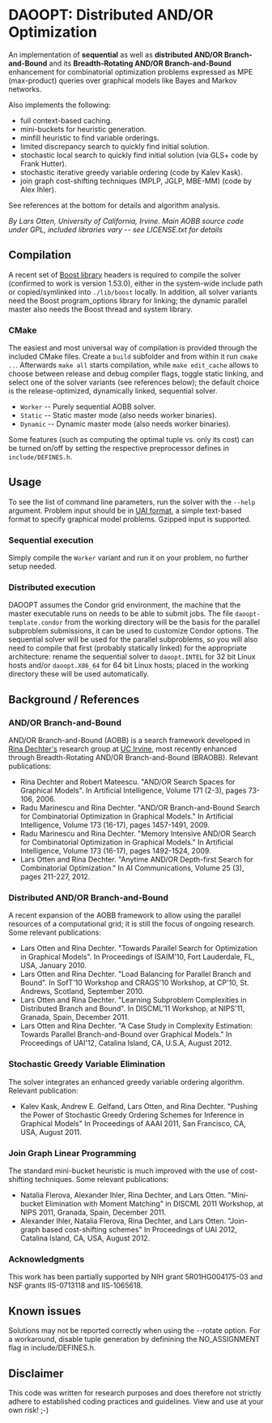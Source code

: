 DAOOPT: Distributed AND/OR Optimization
=======================================

An implementation of **sequential** as well as **distributed AND/OR
Branch-and-Bound** and its **Breadth-Rotating AND/OR
Branch-and-Bound** enhancement for combinatorial optimization problems
expressed as MPE (max-product) queries over graphical models like
Bayes and Markov networks.

Also implements the following:

* full context-based caching.
* mini-buckets for heuristic generation.
* minfill heuristic to find variable orderings.
* limited discrepancy search to quickly find initial solution.
* stochastic local search to quickly find initial solution (via GLS+
  code by Frank Hutter).
* stochastic iterative greedy variable ordering (code by Kalev Kask).
* join graph cost-shifting techniques (MPLP, JGLP, MBE-MM) (code by
  Alex Ihler).

See references at the bottom for details and algorithm analysis.

*By Lars Otten, University of California, Irvine. Main AOBB source
 code under GPL, included libraries vary -- see LICENSE.txt for
 details*

Compilation
-----------

A recent set of [Boost library](http://www.boost.org) headers is
required to compile the solver (confirmed to work is version 1.53.0),
either in the system-wide include path or copied/symlinked into
`./lib/boost` locally. In addition, all solver variants need the Boost
program_options library for linking; the dynamic parallel master also
needs the Boost thread and system library.

### CMake

The easiest and most universal way of compilation is provided through
the included CMake files. Create a `build` subfolder and from within
it run `cmake ..`. Afterwards `make all` starts compilation, while
`make edit_cache` allows to choose between release and debug compiler
flags, toggle static linking, and select one of the solver variants
(see references below); the default choice is the release-optimized,
dynamically linked, sequential solver.

* `Worker` -- Purely sequential AOBB solver.
* `Static` -- Static master mode (also needs worker binaries).
* `Dynamic` -- Dynamic master mode (also needs worker binaries).

Some features (such as computing the optimal tuple vs. only its cost)
can be turned on/off by setting the respective preprocessor defines in
`include/DEFINES.h`.

Usage
-----

To see the list of command line parameters, run the solver with the
`--help` argument. Problem input should be in [UAI
format](http://graphmod.ics.uci.edu/uai08/FileFormat/), a simple
text-based format to specify graphical model problems. Gzipped input
is supported.

### Sequential execution

Simply compile the `Worker` variant and run it on your problem, no
further setup needed.

### Distributed execution

DAOOPT assumes the Condor grid environment, the machine that the
master executable runs on needs to be able to submit jobs. The file
`daoopt-template.condor` from the working directory will be the basis
for the parallel subproblem submissions, it can be used to customize
Condor options. The sequential solver will be used for the parallel
subproblems, so you will also need to compile that first (probably
statically linked) for the appropriate architecture: rename the
sequential solver to `daoopt.INTEL` for 32 bit Linux hosts and/or
`daoopt.X86_64` for 64 bit Linux hosts; placed in the working
directory these will be used automatically.

Background / References
-----------------------

### AND/OR Branch-and-Bound

AND/OR Branch-and-Bound (AOBB) is a search framework developed in
[Rina Dechter's](http://www.ics.uci.edu/~dechter/) research group at
[UC Irvine](http://www.uci.edu/), most recently enhanced through
Breadth-Rotating AND/OR Branch-and-Bound (BRAOBB). Relevant
publications:

* Rina Dechter and Robert Mateescu. "AND/OR Search Spaces for
  Graphical Models". In Artificial Intelligence, Volume 171 (2-3),
  pages 73-106, 2006.
* Radu Marinescu and Rina Dechter. "AND/OR Branch-and-Bound Search for
  Combinatorial Optimization in Graphical Models." In Artificial
  Intelligence, Volume 173 (16-17), pages 1457-1491, 2009.
* Radu Marinescu and Rina Dechter. "Memory Intensive AND/OR Search
  for Combinatorial Optimization in Graphical Models." In Artificial
  Intelligence, Volume 173 (16-17), pages 1492-1524, 2009.
* Lars Otten and Rina Dechter. "Anytime AND/OR Depth-first Search for
  Combinatorial Optimization." In AI Communications, Volume 25 (3), pages
  211-227, 2012.

### Distributed AND/OR Branch-and-Bound

A recent expansion of the AOBB framework to allow using the parallel
resources of a computational grid; it is still the focus of ongoing
research. Some relevant publications:

* Lars Otten and Rina Dechter. "Towards Parallel Search for
  Optimization in Graphical Models". In Proceedings of ISAIM'10, Fort
  Lauderdale, FL, USA, January 2010.
* Lars Otten and Rina Dechter. "Load Balancing for Parallel Branch and
  Bound". In SofT'10 Workshop and CRAGS'10 Workshop, at CP'10,
  St. Andrews, Scotland, September 2010.
* Lars Otten and Rina Dechter. "Learning Subproblem Complexities in
  Distributed Branch and Bound". In DISCML'11 Workshop, at NIPS'11,
  Granada, Spain, December 2011.
* Lars Otten and Rina Dechter. "A Case Study in Complexity Estimation:
  Towards Parallel Branch-and-Bound over Graphical Models." In Proceedings
  of UAI'12, Catalina Island, CA, U.S.A, August 2012.

### Stochastic Greedy Variable Elimination

The solver integrates an enhanced greedy variable ordering algorithm.
Relevant publication:

* Kalev Kask, Andrew E. Gelfand, Lars Otten, and Rina Dechter. "Pushing the
  Power of Stochastic Greedy Ordering Schemes for Inference in Graphical Models"
  In Proceedings of AAAI 2011, San Francisco, CA, USA, August 2011. 

### Join Graph Linear Programming

The standard mini-bucket heuristic is much improved with the use of 
cost-shifting techniques. Some relevant publications:

* Natalia Flerova, Alexander Ihler, Rina Dechter, and Lars Otten. "Mini-bucket
  Elimination with Moment Matching" in DISCML 2011 Workshop, at NIPS 2011,
  Granada, Spain, December 2011.
* Alexander Ihler, Natalia Flerova, Rina Dechter, and Lars Otten. "Join-graph
  based cost-shifting schemes" In Proceedings of UAI 2012, Catalina Island, CA,
  USA, August 2012.

### Acknowledgments

This work has been partially supported by NIH grant 5R01HG004175-03 and
NSF grants IIS-0713118 and IIS-1065618.

Known issues
------------

Solutions may not be reported correctly when using the --rotate option. For a
workaround, disable tuple generation by definining the NO_ASSIGNMENT flag in
include/DEFINES.h.

Disclaimer
----------

This code was written for research purposes and does therefore not
strictly adhere to established coding practices and guidelines. View
and use at your own risk! ;-)


